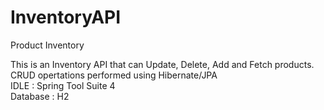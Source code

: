 # InventoryAPI
Product Inventory

This is an Inventory API that can Update, Delete, Add and Fetch products.</br>
CRUD opertations performed using Hibernate/JPA</br>
IDLE : Spring Tool Suite 4</br>
Database : H2

